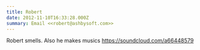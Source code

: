 ```yaml
---
title: Robert
date: 2012-11-10T16:33:28.000Z
summary: Email <<robert@ashbysoft.com>>
---
```

Robert smells. Also he makes musics <https://soundcloud.com/a66448579>
